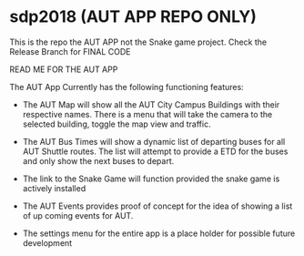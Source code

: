# sdp2018 (AUT APP REPO ONLY)
This is the repo the AUT APP not the Snake game project.
Check the Release Branch for FINAL CODE

READ ME FOR THE AUT APP


The AUT App Currently has the following functioning features:

- The AUT Map will show all the AUT City Campus Buildings with their respective names.  There is a menu that will take the camera to the selected building, toggle the map view and traffic.

- The AUT Bus Times will show a dynamic list of departing buses for all AUT Shuttle routes.  The list will attempt to provide a ETD for the buses and only show the next buses to depart.

- The link to the Snake Game will function provided the snake game is actively installed

- The AUT Events provides proof of concept for the idea of showing a list of up coming events for AUT.

- The settings menu for the entire app is a place holder for possible future development 
